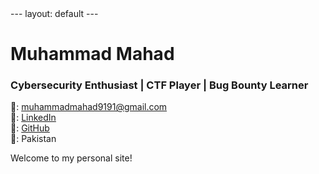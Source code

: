 <meta name="google-site-verification" content="YOUR_CODE_HERE" />
---
layout: default
---

# Muhammad Mahad

### Cybersecurity Enthusiast | CTF Player | Bug Bounty Learner  
📧: muhammadmahad9191@gmail.com  
🔗: [LinkedIn](https://linkedin.com/in/muhammadmahad04)  
🐙: [GitHub](https://github.com/muhammadmahad04)  
📍: Pakistan

Welcome to my personal site!
